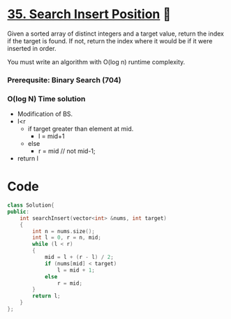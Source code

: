 # [35. Search Insert Position](https://leetcode.com/problems/search-insert-position/) 🌟

Given a sorted array of distinct integers and a target value, return the index if the target is found. If not, return the index where it would be if it were inserted in order.

You must write an algorithm with O(log n) runtime complexity.

### Prerequsite: Binary Search (704)

### O(log N) Time solution

- Modification of BS.
- l<r
    - if target greater than element at mid.
        - l = mid+1
    - else
        - r = mid  // not mid-1;
- return l

# Code

```cpp
class Solution{
public:
    int searchInsert(vector<int> &nums, int target)
    {
        int n = nums.size();
        int l = 0, r = n, mid;
        while (l < r)
        {
            mid = l + (r - l) / 2;
            if (nums[mid] < target)
                l = mid + 1;
            else
                r = mid;
        }
        return l;
    }
};
```
